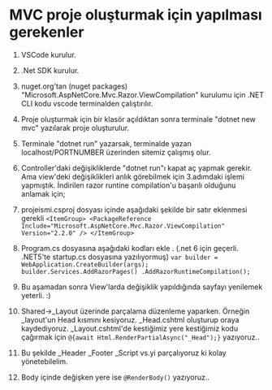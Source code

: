 # MVC proje oluşturmak için yapılması gerekenler

1.  VSCode kurulur.
2.  .Net SDK kurulur.
3.  nuget.org'tan (nuget packages) "Microsoft.AspNetCore.Mvc.Razor.ViewCompilation" kurulumu için .NET CLI kodu vscode terminalden çalıştırılır.
4.  Proje oluşturmak için bir klasör açıldıktan sonra terminale "dotnet new mvc" yazılarak proje oluşturulur.
5.  Terminale "dotnet run" yazarsak, terminalde yazan localhost/PORTNUMBER üzerinden sitemiz çalışmış olur.
6.  Controller'daki değişikliklerde "dotnet run"ı kapat aç yapmak gerekir. Ama view'deki değişiklikleri anlık görebilmek için 3.adımdaki işlemi yapmıştık. İndirilen razor runtine compilation'u başarılı olduğunu anlamak için;
7.  projeismi.csproj dosyası içinde aşağıdaki şekilde bir satır eklenmesi gerekli
    `<ItemGroup> <PackageReference Include="Microsoft.AspNetCore.Mvc.Razor.ViewCompilation" Version="2.2.0" /> </ItemGroup>`
8.  Program.cs dosyasına aşağıdaki kodları ekle . (.net 6 için geçerli. .NET5'te startup.cs dosyasına yazılıyormuş)
    `var builder = WebApplication.CreateBuilder(args); builder.Services.AddRazorPages() .AddRazorRuntimeCompilation();`
9.  Bu aşamadan sonra View'larda değişiklik yapıldığında sayfayı yenilemek yeterli. :)

10. Shared->\_Layout üzerinde parçalama düzenleme yaparken. Örneğin \_layout'un Head kısmını kesiyoruz. \_Head.cshtml oluşturup oraya kaydediyoruz. \_Layout.cshtml'de kestiğimiz yere kestiğimiz kodu çağırmak için `@{await Html.RenderPartialAsync("_Head");}` yazıyoruz..

11. Bu şekilde \_Header \_Footer \_Script vs.yi parçalıyoruz ki kolay yönetebilelim.
12. Body içinde değişken yere ise `@RenderBody()` yazıyoruz..
